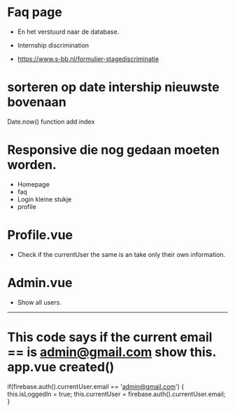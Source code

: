 # Faq page
  - En het verstuurd naar de database.


  - Internship discrimination
  - https://www.s-bb.nl/formulier-stagediscriminatie

# sorteren op date intership nieuwste bovenaan
  Date.now() function add index

# Responsive die nog gedaan moeten worden.
  - Homepage
  - faq
  - Login kleine stukje
  - profile

# Profile.vue
  - Check if the currentUser the same is an take only their own information.

# Admin.vue
  - Show all users.


------
# This code says if the current email == is admin@gmail.com show this. app.vue created()

if(firebase.auth().currentUser.email == 'admin@gmail.com') {
  this.isLoggedIn = true;
  this.currentUser = firebase.auth().currentUser.email;
}
